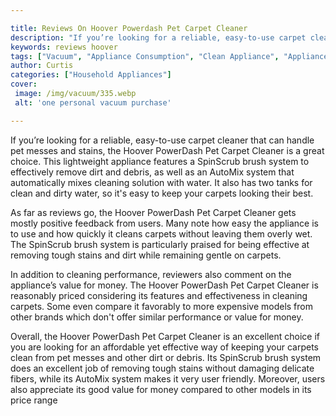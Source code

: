 ```yaml
---

title: Reviews On Hoover Powerdash Pet Carpet Cleaner
description: "If you’re looking for a reliable, easy-to-use carpet cleaner that can handle pet messes and stains, the Hoover PowerDash Pet Carpe...find out now"
keywords: reviews hoover
tags: ["Vacuum", "Appliance Consumption", "Clean Appliance", "Appliance Reviews"]
author: Curtis
categories: ["Household Appliances"]
cover: 
 image: /img/vacuum/335.webp
 alt: 'one personal vacuum purchase'

---
```


If you’re looking for a reliable, easy-to-use carpet cleaner that can handle pet messes and stains, the Hoover PowerDash Pet Carpet Cleaner is a great choice. This lightweight appliance features a SpinScrub brush system to effectively remove dirt and debris, as well as an AutoMix system that automatically mixes cleaning solution with water. It also has two tanks for clean and dirty water, so it's easy to keep your carpets looking their best.

As far as reviews go, the Hoover PowerDash Pet Carpet Cleaner gets mostly positive feedback from users. Many note how easy the appliance is to use and how quickly it cleans carpets without leaving them overly wet. The SpinScrub brush system is particularly praised for being effective at removing tough stains and dirt while remaining gentle on carpets.

In addition to cleaning performance, reviewers also comment on the appliance’s value for money. The Hoover PowerDash Pet Carpet Cleaner is reasonably priced considering its features and effectiveness in cleaning carpets. Some even compare it favorably to more expensive models from other brands which don't offer similar performance or value for money. 

Overall, the Hoover PowerDash Pet Carpet Cleaner is an excellent choice if you are looking for an affordable yet effective way of keeping your carpets clean from pet messes and other dirt or debris. Its SpinScrub brush system does an excellent job of removing tough stains without damaging delicate fibers, while its AutoMix system makes it very user friendly. Moreover, users also appreciate its good value for money compared to other models in its price range

